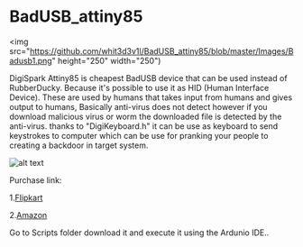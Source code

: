 # BadUSB_attiny85
<img src="https://github.com/whit3d3v1l/BadUSB_attiny85/blob/master/Images/Badusb1.png" height="250" width="250")

DigiSpark Attiny85 is cheapest BadUSB device that can be used instead of RubberDucky. Because it's possible to use it as HID (Human Interface Device). These are used by humans that takes input from humans and gives output to humans, Basically anti-virus does not detect however if you download malicious virus or worm the downloaded file is detected by the anti-virus. thanks to "DigiKeyboard.h" it can be use as keyboard to send keystrokes to computer which can be use for pranking your people to creating a backdoor in target system.

![alt text](https://github.com/whit3d3v1l/BadUSB_attiny85/blob/master/Images/68747470733a2f2f63646e2e696e73747275637461626c65732e636f6d2f464b502f4d4141322f484832564a4e57312f464b504d414132484832564a4e57312e4d454449554d2e6a7067.jpeg)


Purchase link: 

1.[Flipkart](https://www.flipkart.com/arduino-digispark-kickstarter-attiny85-usb-development-board-micro-controller-electronic-hobby-kit/p/itmf8zrmxvwydgye)

2.[Amazon](https://www.amazon.in/Robodo-Electronics-ATTINY85V2-Digispark-Development/dp/B07B8SS1VQ)


Go to Scripts folder download it and execute it using the Ardunio IDE..
